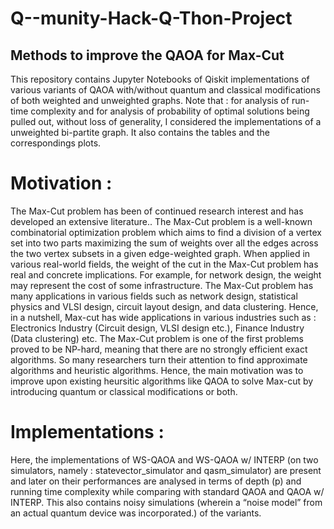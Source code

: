 # Q--munity-Hack-Q-Thon-Project

## Methods to improve the QAOA for Max-Cut

This repository contains Jupyter Notebooks of Qiskit implementations of various variants of QAOA with/without quantum and classical modifications of both weighted and unweighted graphs.
Note that : for analysis of run-time complexity and for analysis of probability of optimal solutions being pulled out, without loss of generality, I considered the implementations of a unweighted bi-partite graph. 
It also contains the tables and the correspondings plots.

# Motivation :
The Max-Cut problem has been of continued research interest and has developed an extensive literature.. The Max-Cut problem is a well-known combinatorial optimization problem which aims to find a division of a vertex set into two parts maximizing the sum of weights over all the edges across the two vertex subsets in a given edge-weighted graph. When applied in various real-world fields, the weight of the cut in the Max-Cut problem has real and concrete implications. For example, for network design, the weight may represent the cost of some infrastructure. The Max-Cut problem has many applications in various fields such as network design, statistical physics and VLSI design, circuit layout design, and data clustering. Hence, in a nutshell, Max-cut has wide applications in various industries such as : Electronics Industry (Circuit design, VLSI design etc.), Finance Industry (Data clustering) etc. The Max-Cut problem is one of the first problems proved to be NP-hard, meaning that there are no strongly efficient exact algorithms. So many researchers turn their attention to find approximate algorithms and heuristic algorithms.
Hence, the main motivation was to improve upon existing heursitic algorithms like QAOA to solve Max-cut by introducing quantum or classical modifications or both.

# Implementations :

Here, the implementations of WS-QAOA and WS-QAOA w/ INTERP (on two simulators, namely : statevector_simulator and
qasm_simulator) are present and later on their performances are analysed in terms of depth (p) and running time complexity while comparing with
standard QAOA and QAOA w/ INTERP. This also contains noisy simulations (wherein a “noise model” from an actual quantum device was incorporated.) of the variants. 
